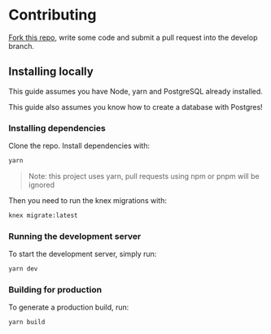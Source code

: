 # Contributing

[Fork this repo](https://github.com/BlueGhostGH/lunarbox-api/fork/), write some code and submit a pull request into the develop branch.

## Installing locally

This guide assumes you have Node, yarn and PostgreSQL already installed.

This guide also assumes you know how to create a database with Postgres!

### Installing dependencies

Clone the repo. Install dependencies with:

```bash
yarn
```

> Note: this project uses yarn, pull requests using npm or pnpm will be ignored

Then you need to run the knex migrations with:

```bash
knex migrate:latest
```

### Running the development server

To start the development server, simply run:

```bash
yarn dev
```

### Building for production

To generate a production build, run:

```bash
yarn build
```
